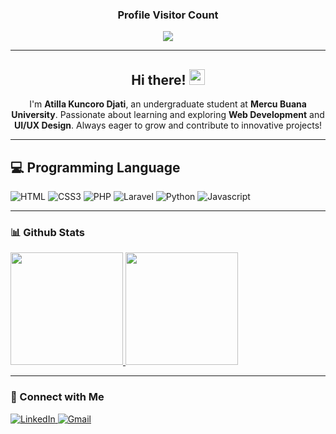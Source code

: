 <div align="center">
  <h3><b>Profile Visitor Count</b></h3>
</div>

<!-- retro visitor counter -->  
<p align="center">   
  <img src="https://profile-counter.glitch.me/AtillaKuncoroDjati/count.svg" />  
</p>

---

<div align="center">
  <h2>Hi there! <img src="https://emojis.slackmojis.com/emojis/images/1536351075/4594/blob-wave.gif" width="25" alt="wave emoji"/></h2>
  <p>
    I'm <b>Atilla Kuncoro Djati</b>, an undergraduate student at <b>Mercu Buana University</b>. Passionate about learning and exploring <b>Web Development</b> and <b>UI/UX Design</b>. Always eager to grow and contribute to innovative projects!
  </p>
</div>

---

## 💻 Programming Language
<p align="left">
  <img alt="HTML" src="https://img.shields.io/badge/HTML5-E34F26?style=for-the-badge&logo=html5&logoColor=white" />
  <img alt="CSS3" src="https://img.shields.io/badge/CSS3-1572B6?style=for-the-badge&logo=css3&logoColor=white" />
  <img alt="PHP" src="https://img.shields.io/badge/PHP-777BB4?style=for-the-badge&logo=php&logoColor=white" />
  <img alt="Laravel" src="https://img.shields.io/badge/Laravel-FF2D20?style=for-the-badge&logo=laravel&logoColor=white" />
  <img alt="Python" src="https://img.shields.io/badge/Python-3776AB?style=for-the-badge&logo=python&logoColor=white" />
  <img alt="Javascript" src="https://img.shields.io/badge/Javascript-F0DB4F?style=for-the-badge&labelColor=black&logo=javascript&logoColor=F0DB4F" />
</p>

---

### 📊 Github Stats  
<p align="left">
  <a href="https://github.com/AtillaKuncoroDjati">
    <img height="180em" src="https://github-readme-stats-eight-theta.vercel.app/api?username=AtillaKuncoroDjati&show_icons=true&theme=tokyonight&include_all_commits=true&count_private=true" />
    <img height="180em" src="https://github-readme-stats-eight-theta.vercel.app/api/top-langs/?username=AtillaKuncoroDjati&layout=compact&langs_count=8&theme=tokyonight" />
  </a>
</p>

---

### 🤝 Connect with Me  
<p align="left">
  <a href="https://www.linkedin.com/in/atillakuncorodjati/">
    <img alt="LinkedIn" src="https://img.shields.io/badge/-LinkedIn-0A66C2?style=for-the-badge&logo=linkedin&logoColor=white" />
  </a>
  <a href="mailto:atillakuncorodjati@gmail.com">
    <img alt="Gmail" src="https://img.shields.io/badge/-Gmail-D14836?style=for-the-badge&logo=gmail&logoColor=white" />
  </a>
</p>
